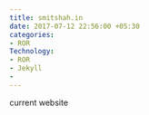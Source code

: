 ```yaml
---
title: smitshah.in
date: 2017-07-12 22:56:00 +05:30
categories:
- ROR
Technology:
- ROR
- Jekyll
- 
---
```


current website